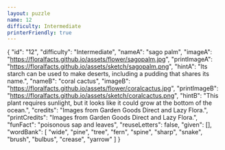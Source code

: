 ```yaml
---
layout: puzzle
name: 12
difficulty: Intermediate
printerFriendly: true
---
```

{
    "id": "12",
    "difficulty": "Intermediate",
    "nameA": "sago palm",
    "imageA": "https://floralfacts.github.io/assets/flower/sagopalm.jpg",
    "printImageA": "https://floralfacts.github.io/assets/sketch/sagopalm.png",
    "hintA": "Its starch can be used to make deserts, including a pudding that shares its name.",
    "nameB": "coral cactus",
    "imageB": "https://floralfacts.github.io/assets/flower/coralcactus.jpg",
    "printImageB": "https://floralfacts.github.io/assets/sketch/coralcactus.png",
    "hintB": "This plant requires sunlight, but it looks like it could grow at the bottom of the ocean.",
    "credits": "Images from Garden Goods Direct and Lazy Flora.",
    "printCredits": "Images from Garden Goods Direct and Lazy Flora.",
    "funFact": "poisonous sap and leaves",
    "reuseLetters": false,
    "given": [],
    "wordBank": [
        "wide",
        "pine",
        "tree",
        "fern",
        "spine",
        "sharp",
        "snake",
        "brush",
        "bulbus",
        "crease",
        "yarrow"
    ]
}